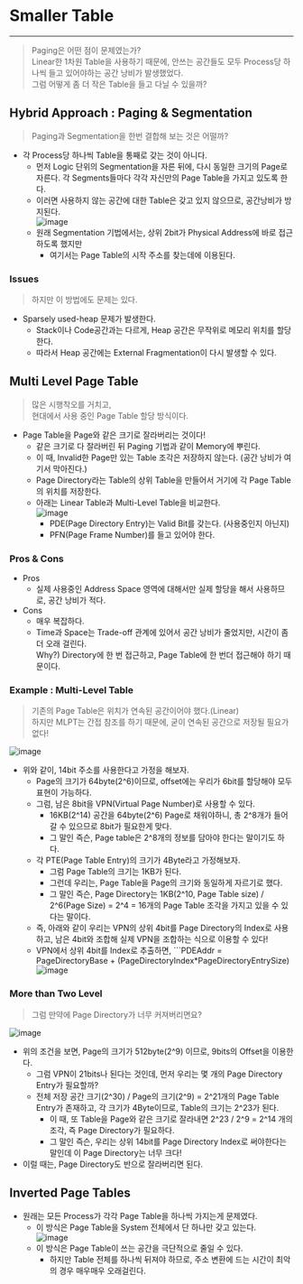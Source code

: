 # Smaller Table
---
> Paging은 어떤 점이 문제였는가?  
> Linear한 1차원 Table을 사용하기 때문에, 안쓰는 공간들도 모두 Process당 하나씩 들고 있어야하는 공간 낭비가 발생했었다.  
> 그럼 어떻게 좀 더 작은 Table을 들고 다닐 수 있을까?  

## Hybrid Approach : Paging & Segmentation
> Paging과 Segmentation을 한번 결합해 보는 것은 어떨까?  

- 각 Process당 하나씩 Table을 통째로 갖는 것이 아니다.
  - 먼저 Logic 단위의 Segmentation을 자른 뒤에, 다시 동일한 크기의 Page로 자른다. 각 Segments들마다 각각 자신만의 Page Table을 가지고 있도록 한다.
  - 이러면 사용하지 않는 공간에 대한 Table은 갖고 있지 않으므로, 공간낭비가 방지된다.  
  ![image](https://user-images.githubusercontent.com/71700079/164000517-b008f215-851f-4cba-8840-405b3201c135.png)  
  - 원래 Segmentation 기법에서는, 상위 2bit가 Physical Address에 바로 접근하도록 했지만
    - 여기서는 Page Table의 시작 주소를 찾는데에 이용된다.

### Issues
> 하지만 이 방법에도 문제는 있다.  

- Sparsely used-heap 문제가 발생한다.
  - Stack이나 Code공간과는 다르게, Heap 공간은 무작위로 메모리 위치를 할당한다.
  - 따라서 Heap 공간에는 External Fragmentation이 다시 발생할 수 있다.

## Multi Level Page Table
> 많은 시행착오를 거치고,  
> 현대에서 사용 중인 Page Table 할당 방식이다.  

- Page Table을 Page와 같은 크기로 잘라버리는 것이다!
  - 같은 크기로 다 잘라버린 뒤 Paging 기법과 같이 Memory에 뿌린다.
  - 이 때, Invalid한 Page만 있는 Table 조각은 저장하지 않는다. (공간 낭비가 여기서 막아진다.)
  - Page Directory라는 Table의 상위 Table을 만들어서 거기에 각 Page Table의 위치를 저장한다.
  - 아래는 Linear Table과 Multi-Level Table을 비교한다.  
  ![image](https://user-images.githubusercontent.com/71700079/164002479-7ad3b474-8d16-4e64-adde-a18ba35757aa.png)    
    - PDE(Page Directory Entry)는 Valid Bit를 갖는다. (사용중인지 아닌지)
    - PFN(Page Frame Number)를 들고 있어야 한다.

### Pros & Cons
- Pros
  - 실제 사용중인 Address Space 영역에 대해서만 실제 할당을 해서 사용하므로, 공간 낭비가 적다.
- Cons
  - 매우 복잡하다.
  - Time과 Space는 Trade-off 관계에 있어서 공간 낭비가 줄었지만, 시간이 좀 더 오래 걸린다.  
    Why?) Directory에 한 번 접근하고, Page Table에 한 번더 접근해야 하기 때문이다.

### Example : Multi-Level Table
> 기존의 Page Table은 위치가 연속된 공간이어야 했다.(Linear)  
> 하지만 MLPT는 간접 참조를 하기 때문에, 굳이 연속된 공간으로 저장될 필요가 없다!  

![image](https://user-images.githubusercontent.com/71700079/164007142-77ad67be-91ba-406b-bdea-5f9304b8716c.png)  
- 위와 같이, 14bit 주소를 사용한다고 가정을 해보자.
  - Page의 크기가 64byte(2^6)이므로, offset에는 우리가 6bit를 할당해야 모두 표현이 가능하다.
  - 그럼, 남은 8bit을 VPN(Virtual Page Number)로 사용할 수 있다.
    - 16KB(2^14) 공간을 64byte(2^6) Page로 채워야하니, 총 2^8개가 들어갈 수 있으므로 8bit가 필요한게 맞다.
    - 그 말인 즉슨, Page table은 2^8개의 정보를 담아야 한다는 말이기도 하다.
  - 각 PTE(Page Table Entry)의 크기가 4Byte라고 가정해보자.
    - 그럼 Page Table의 크기는 1KB가 된다.
    - 그런데 우리는, Page Table을 Page의 크기와 동일하게 자르기로 했다.
    - 그 말인 즉슨, Page Directory는 1KB(2^10, Page Table size) / 2^6(Page Size) = 2^4 = 16개의 Page Table 조각을 가지고 있을 수 있다는 말이다.
  - 즉, 아래와 같이 우리는 VPN의 상위 4bit를 Page Directory의 Index로 사용하고, 남은 4bit와 조합해 실제 VPN을 조합하는 식으로 이용할 수 있다!  
  - VPN에서 상위 4bit를 Index로 추출하면, ```PDEAddr = PageDirectoryBase + (PageDirectoryIndex*PageDirectoryEntrySize)
  ![image](https://user-images.githubusercontent.com/71700079/164008394-aa0ae148-2895-4bca-8182-fbd8929793cf.png)  

### More than Two Level
> 그럼 만약에 Page Directory가 너무 커져버리면요?  

![image](https://user-images.githubusercontent.com/71700079/164008926-954d6308-8e73-497f-85d5-d6882ecdccb2.png)  
- 위의 조건을 보면, Page의 크기가 512byte(2^9) 이므로, 9bits의 Offset을 이용한다.
  - 그럼 VPN이 21bits나 된다는 것인데, 먼저 우리는 몇 개의 Page Directory Entry가 필요할까?
  - 전체 저장 공간 크기(2^30) / Page의 크기(2^9) = 2^21개의 Page Table Entry가 존재하고, 각 크기가 4Byte이므로, Table의 크기는 2^23가 된다.
    - 이 때, 또 Table을 Page와 같은 크기로 잘라내면 2^23 / 2^9 = 2^14 개의 조각, 즉 Page Directory가 필요하다.
    - 그 말인 즉슨, 우리는 상위 14bit를 Page Directory Index로 써야한다는 말인데 이 Page Directory는 너무 크다!
- 이럴 때는, Page Directory도 반으로 잘라버리면 된다.

## Inverted Page Tables
- 원래는 모든 Process가 각각 Page Table을 하나씩 가지는게 문제였다.
  - 이 방식은 Page Table을 System 전체에서 단 하나만 갖고 있는다.  
  ![image](https://user-images.githubusercontent.com/71700079/164012244-f901646c-57ae-4a60-8c2e-b1a83d832b9b.png)   
  - 이 방식은 Page Table이 쓰는 공간을 극단적으로 줄일 수 있다.
    - 하지만 Table 전체를 하나씩 뒤져야 하므로, 주소 변환에 드는 시간이 최악의 경우 매우매우 오래걸린다.
